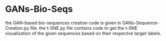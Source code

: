 # GANs-Bio-Seqs
the GAN-based bio-sequences creation code is given in GANs-Sequence-Creation.py file.
the t-SNE.py file contains code to get the t-SNE visualization of the given sequences based on their respectve target labels.
